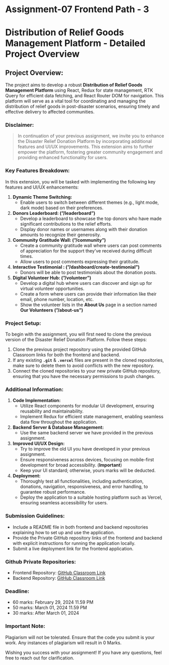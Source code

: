 # Assignment-07 Frontend Path - 3

# **Distribution of Relief Goods Management Platform - Detailed Project Overview**

## **Project Overview:**

The project aims to develop a robust **Distribution of Relief Goods Management Platform** using React, Redux for state management, RTK Query for efficient data fetching, and React Router DOM for navigation. This platform will serve as a vital tool for coordinating and managing the distribution of relief goods in post-disaster scenarios, ensuring timely and effective delivery to affected communities.

### **Disclaimer:**

> In continuation of your previous assignment, we invite you to enhance the Disaster Relief Donation Platform by incorporating additional features and UI/UX improvements. This extension aims to further empower the platform, fostering greater community engagement and providing enhanced functionality for users.
> 

### **Key Features Breakdown:**

In this extension, you will be tasked with implementing the following key features and UI/UX enhancements:

1. **Dynamic Theme Switching:**
    - Enable users to switch between different themes (e.g., light mode, dark mode) based on their preferences.
2. **Donors Leaderboard: (”/leaderboard”)**
    - Develop a leaderboard to showcase the top donors who have made significant contributions to the relief efforts.
    - Display donor names or usernames along with their donation amounts to recognize their generosity.
3. **Community Gratitude Wall: (”/community”)**
    - Create a community gratitude wall where users can post comments of appreciation for the support they've received during difficult times.
    - Allow users to post comments expressing their gratitude.
4. **Interactive Testimonial : (”/dashboard/create-testimonial”)**
    - Donors will be able to post testimonials about the donation posts.
5. **Digital Volunteer Hub: (”/volunteer”)**
    - Develop a digital hub where users can discover and sign up for virtual volunteer opportunities.
    - Create a form where users can provide their information like their email, phone number, location, etc.
    - Show the volunteer lists in the **About Us** page in a section named **Our Volunteers** **(”/about-us”)**

### **Project Setup:**

To begin with the assignment, you will first need to clone the previous version of the Disaster Relief Donation Platform. Follow these steps:

1. Clone the previous project repository using the provided GitHub Classroom links for both the frontend and backend.
2. If any existing **`.git`** & **`.vercel`** files are present in the cloned repositories, make sure to delete them to avoid conflicts with the new repository.
3. Connect the cloned repositories to your new private GitHub repository, ensuring that you have the necessary permissions to push changes.

### **Additional Information:**

1. **Code Implementation:**
    - Utilize React components for modular UI development, ensuring reusability and maintainability.
    - Implement Redux for efficient state management, enabling seamless data flow throughout the application.
2. **Backend Server & Database Management:**
    - Use the same backend server we have provided in the previous assignment.
3. **Improved UI/UX Design:**
    - Try to improve the old UI you have developed in your previous assignment.
    - Ensure responsiveness across devices, focusing on mobile-first development for broad accessibility. (**Important**)
    - Keep your UI standard; otherwise, yours marks will be deducted.
4. **Deployment:**
    - Thoroughly test all functionalities, including authentication, donations, navigation, responsiveness, and error handling, to guarantee robust performance.
    - Deploy the application to a suitable hosting platform such as Vercel, ensuring seamless accessibility for users.

### **Submission Guidelines:**

- Include a README file in both frontend and backend repositories explaining how to set up and use the application.
- Provide the Private GitHub repository links of the frontend and backend with explicit instructions for running the application locally.
- Submit a live deployment link for the frontend application.

### **Github Private Repositories:**

- Frontend Repository: [GitHub Classroom Link](https://classroom.github.com/a/ugYcKW_q)
- Backend Repository: [GitHub Classroom Link](https://classroom.github.com/a/EfrfvbCd)

### **Deadline:**

- 60 marks: February 29, 2024 11.59 PM
- 50 marks: March 01, 2024 11.59 PM
- 30 marks: After March 01, 2024

### **Important Note:**

Plagiarism will not be tolerated. Ensure that the code you submit is your work. Any instances of plagiarism will result in 0 Marks.

Wishing you success with your assignment! If you have any questions, feel free to reach out for clarification.